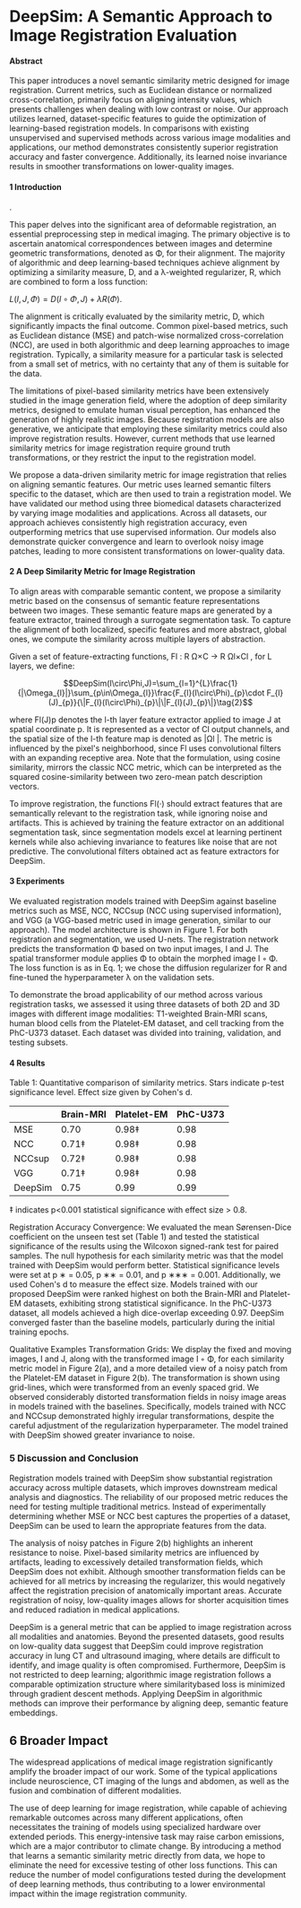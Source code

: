 # DeepSim: A Semantic Approach to Image Registration Evaluation

#### Abstract

This paper introduces a novel semantic similarity metric designed for image registration. Current metrics, such as Euclidean distance or normalized cross-correlation, primarily focus on aligning intensity values, which presents challenges when dealing with low contrast or noise. Our approach utilizes learned, dataset-specific features to guide the optimization of learning-based registration models. In comparisons with existing unsupervised and supervised methods across various image modalities and applications, our method demonstrates consistently superior registration accuracy and faster convergence. Additionally, its learned noise invariance results in smoother transformations on lower-quality images.

#### 1 Introduction

.

This paper delves into the significant area of deformable registration, an essential preprocessing step in medical imaging. The primary objective is to ascertain anatomical correspondences between images and determine geometric transformations, denoted as Φ, for their alignment. The majority of algorithmic and deep learning-based techniques achieve alignment by optimizing a similarity measure, D, and a λ-weighted regularizer, R, which are combined to form a loss function:

$L(I,J,\Phi)=D(I\circ\Phi,J)+\lambda R(\Phi)$.  
  

The alignment is critically evaluated by the similarity metric, D, which significantly impacts the final outcome. Common pixel-based metrics, such as Euclidean distance (MSE) and patch-wise normalized cross-correlation (NCC), are used in both algorithmic and deep learning approaches to image registration. Typically, a similarity measure for a particular task is selected from a small set of metrics, with no certainty that any of them is suitable for the data.

The limitations of pixel-based similarity metrics have been extensively studied in the image generation field, where the adoption of deep similarity metrics, designed to emulate human visual perception, has enhanced the generation of highly realistic images. Because registration models are also generative, we anticipate that employing these similarity metrics could also improve registration results. However, current methods that use learned similarity metrics for image registration require ground truth transformations, or they restrict the input to the registration model.

We propose a data-driven similarity metric for image registration that relies on aligning semantic features. Our metric uses learned semantic filters specific to the dataset, which are then used to train a registration model. We have validated our method using three biomedical datasets characterized by varying image modalities and applications. Across all datasets, our approach achieves consistently high registration accuracy, even outperforming metrics that use supervised information. Our models also demonstrate quicker convergence and learn to overlook noisy image patches, leading to more consistent transformations on lower-quality data.

#### 2 A Deep Similarity Metric for Image Registration

To align areas with comparable semantic content, we propose a similarity metric based on the consensus of semantic feature representations between two images. These semantic feature maps are generated by a feature extractor, trained through a surrogate segmentation task. To capture the alignment of both localized, specific features and more abstract, global ones, we compute the similarity across multiple layers of abstraction.

Given a set of feature-extracting functions, Fl : R Ω×C → R Ωl×Cl , for L layers, we define:

$$DeepSim(I\circ\Phi,J)=\sum_{l=1}^{L}\frac{1}{|\Omega_{l}|}\sum_{p\in\Omega_{l}}\frac{F_{l}(I\circ\Phi)_{p}\cdot F_{l}(J)_{p}}{\|F_{l}(I\circ\Phi)_{p}\|\|F_{l}(J)_{p}\|}\tag{2}$$

where Fl(J)p denotes the l-th layer feature extractor applied to image J at spatial coordinate p. It is represented as a vector of Cl output channels, and the spatial size of the l-th feature map is denoted as |Ωl |. The metric is influenced by the pixel's neighborhood, since Fl uses convolutional filters with an expanding receptive area. Note that the formulation, using cosine similarity, mirrors the classic NCC metric, which can be interpreted as the squared cosine-similarity between two zero-mean patch description vectors.

To improve registration, the functions Fl(·) should extract features that are semantically relevant to the registration task, while ignoring noise and artifacts. This is achieved by training the feature extractor on an additional segmentation task, since segmentation models excel at learning pertinent kernels while also achieving invariance to features like noise that are not predictive. The convolutional filters obtained act as feature extractors for DeepSim.

#### 3 Experiments

We evaluated registration models trained with DeepSim against baseline metrics such as MSE, NCC, NCCsup (NCC using supervised information), and VGG (a VGG-based metric used in image generation, similar to our approach). The model architecture is shown in Figure 1. For both registration and segmentation, we used U-nets. The registration network predicts the transformation Φ based on two input images, I and J. The spatial transformer module applies Φ to obtain the morphed image I ◦ Φ. The loss function is as in Eq. 1; we chose the diffusion regularizer for R and fine-tuned the hyperparameter λ on the validation sets.

To demonstrate the broad applicability of our method across various registration tasks, we assessed it using three datasets of both 2D and 3D images with different image modalities: T1-weighted Brain-MRI scans, human blood cells from the Platelet-EM dataset, and cell tracking from the PhC-U373 dataset. Each dataset was divided into training, validation, and testing subsets.

#### 4 Results

Table 1: Quantitative comparison of similarity metrics. Stars indicate p-test significance level. Effect size given by Cohen's d.

|  | Brain-MRI | Platelet-EM | PhC-U373 |
| --- | --- | --- | --- |
| MSE | 0.70 | 0.98‡ | 0.98 |
| NCC | 0.71‡ | 0.98‡ | 0.98 |
| NCCsup | 0.72‡ | 0.98‡ | 0.98 |
| VGG | 0.71‡ | 0.98‡ | 0.98 |
| DeepSim | 0.75 | 0.99 | 0.99 |

‡ indicates p<0.001 statistical significance with effect size > 0.8.

Registration Accuracy Convergence: We evaluated the mean Sørensen-Dice coefficient on the unseen test set (Table 1) and tested the statistical significance of the results using the Wilcoxon signed-rank test for paired samples. The null hypothesis for each similarity metric was that the model trained with DeepSim would perform better. Statistical significance levels were set at p ∗ = 0.05, p ∗∗ = 0.01, and p ∗∗∗ = 0.001. Additionally, we used Cohen's d to measure the effect size. Models trained with our proposed DeepSim were ranked highest on both the Brain-MRI and Platelet-EM datasets, exhibiting strong statistical significance. In the PhC-U373 dataset, all models achieved a high dice-overlap exceeding 0.97. DeepSim converged faster than the baseline models, particularly during the initial training epochs.

Qualitative Examples Transformation Grids: We display the fixed and moving images, I and J, along with the transformed image I ◦ Φ, for each similarity metric model in Figure 2(a), and a more detailed view of a noisy patch from the Platelet-EM dataset in Figure 2(b). The transformation is shown using grid-lines, which were transformed from an evenly spaced grid. We observed considerably distorted transformation fields in noisy image areas in models trained with the baselines. Specifically, models trained with NCC and NCCsup demonstrated highly irregular transformations, despite the careful adjustment of the regularization hyperparameter. The model trained with DeepSim showed greater invariance to noise.

### 5 Discussion and Conclusion

Registration models trained with DeepSim show substantial registration accuracy across multiple datasets, which improves downstream medical analysis and diagnostics. The reliability of our proposed metric reduces the need for testing multiple traditional metrics. Instead of experimentally determining whether MSE or NCC best captures the properties of a dataset, DeepSim can be used to learn the appropriate features from the data.

The analysis of noisy patches in Figure 2(b) highlights an inherent resistance to noise. Pixel-based similarity metrics are influenced by artifacts, leading to excessively detailed transformation fields, which DeepSim does not exhibit. Although smoother transformation fields can be achieved for all metrics by increasing the regularizer, this would negatively affect the registration precision of anatomically important areas. Accurate registration of noisy, low-quality images allows for shorter acquisition times and reduced radiation in medical applications.

DeepSim is a general metric that can be applied to image registration across all modalities and anatomies. Beyond the presented datasets, good results on low-quality data suggest that DeepSim could improve registration accuracy in lung CT and ultrasound imaging, where details are difficult to identify, and image quality is often compromised. Furthermore, DeepSim is not restricted to deep learning; algorithmic image registration follows a comparable optimization structure where similaritybased loss is minimized through gradient descent methods. Applying DeepSim in algorithmic methods can improve their performance by aligning deep, semantic feature embeddings.

## 6 Broader Impact

The widespread applications of medical image registration significantly amplify the broader impact of our work. Some of the typical applications include neuroscience, CT imaging of the lungs and abdomen, as well as the fusion and combination of different modalities.

The use of deep learning for image registration, while capable of achieving remarkable outcomes across many different applications, often necessitates the training of models using specialized hardware over extended periods. This energy-intensive task may raise carbon emissions, which are a major contributor to climate change. By introducing a method that learns a semantic similarity metric directly from data, we hope to eliminate the need for excessive testing of other loss functions. This can reduce the number of model configurations tested during the development of deep learning methods, thus contributing to a lower environmental impact within the image registration community.

